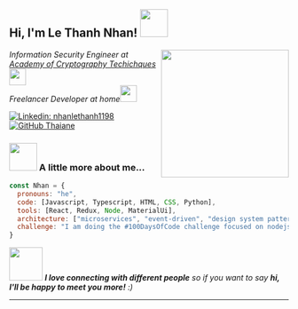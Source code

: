<h2> Hi, I'm Le Thanh Nhan! <img src="https://media.giphy.com/media/mGcNjsfWAjY5AEZNw6/giphy.gif" width="50"></h2>
<img align='right' src="https://media.giphy.com/media/ieyl9zmCjO4b4t6qoY/giphy.gif" width="230">
<p><em>Information Security Engineer at <a href="http://actvn.edu.vn/">Academy of Cryptography Techichques</a><img src="https://media.giphy.com/media/fYSnHlufseco8Fh93Z/giphy.gif" width="30"></br>Freelancer Developer at home<img src="https://media.giphy.com/media/WUlplcMpOCEmTGBtBW/giphy.gif" width="30"> 
</em></p>

[![Linkedin: nhanlethanh1198](https://img.shields.io/badge/-nhanlethanh1198-blue?style=flat-square&logo=Linkedin&logoColor=white&link=https://www.linkedin.com/in/nhanlethanh1198/)](https://www.linkedin.com/in/nhanlethanh1198/)
[![GitHub Thaiane](https://img.shields.io/github/followers/nhanlethanh1198?label=follow&style=social)](https://github.com/nhanlethanh1198)


### <img src="https://giphy.com/embed/u2pmTWUi0MXjyrMaVj" width="50"> A little more about me...  

```javascript
const Nhan = {
  pronouns: "he",
  code: [Javascript, Typescript, HTML, CSS, Python],
  tools: [React, Redux, Node, MaterialUi],
  architecture: ["microservices", "event-driven", "design system pattern"],
  challenge: "I am doing the #100DaysOfCode challenge focused on nodejs and typescript"
}
```

<img src="https://media.giphy.com/media/LnQjpWaON8nhr21vNW/giphy.gif" width="60"> <em><b>I love connecting with different people</b> so if you want to say <b>hi, I'll be happy to meet you more!</b> :)</em>

---
